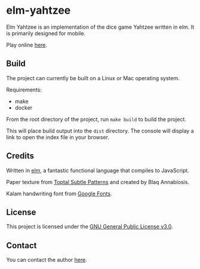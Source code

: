 # elm-yahtzee

Elm Yahtzee is an implementation of the dice game Yahtzee written in elm. It is primarily designed for mobile.

Play online [here](https://elm-yahtzee.kappasoft.net).

## Build

The project can currently be built on a Linux or Mac operating system.

Requirements:

* make
* docker

From the root directory of the project, run `make build` to build the project.

This will place build output into the `dist` directory. The console will display a link to open the index file in your browser.

## Credits

Written in [elm](https://elm-lang.org), a fantastic functional language that compiles to JavaScript.

Paper texture from [Toptal Subtle Patterns](https://www.toptal.com/designers/subtlepatterns/paper/) and created by Blaq Annabiosis.

Kalam handwriting font from [Google Fonts](https://fonts.google.com/specimen/Kalam).

## License

This project is licensed under the [GNU General Public License v3.0](https://choosealicense.com/licenses/gpl-3.0/).

## Contact

You can contact the author [here](https://www.kappasoft.net/contact).
